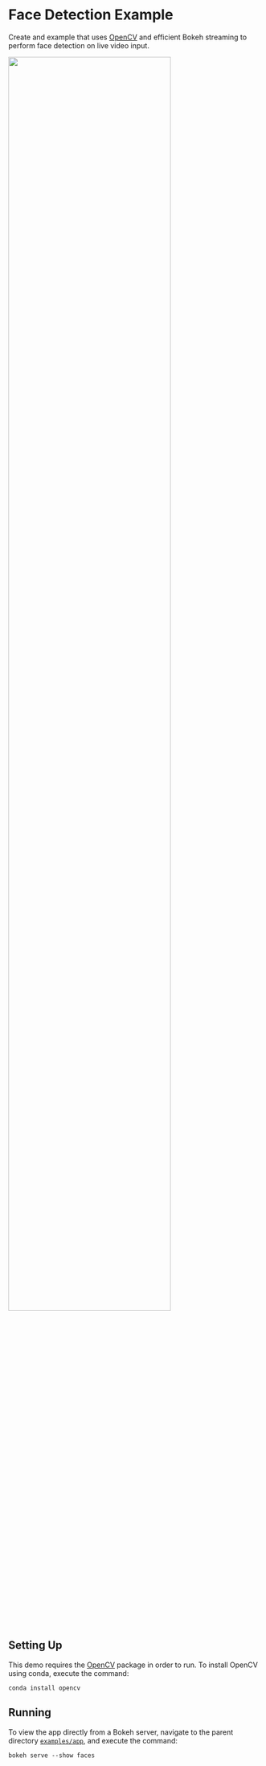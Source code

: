 # Face Detection Example

Create and example that uses [OpenCV](https://opencv.org) and efficient Bokeh
streaming to perform face detection on live video input.

<img src="https://docs.bokeh.org/static/faces.png" width="80%"></img>

## Setting Up

This demo requires the [OpenCV](https://opencv.org) package in order to run. To
install OpenCV using conda, execute the command:

    conda install opencv

## Running

To view the app directly from a Bokeh server, navigate to the parent directory
[`examples/app`](https://github.com/bokeh/bokeh/tree/master/examples/app),
and execute the command:

    bokeh serve --show faces
